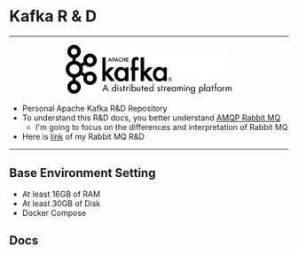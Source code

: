 # Kafka R & D

---

<p align="center">
  <img src="./img/readme/kafka_logo.png" width="60%" height="70%">
</p>

- Personal Apache Kafka R&D Repository
- To understand this R&D docs, you better understand [AMQP Rabbit MQ](https://www.rabbitmq.com)
  - I'm going to focus on the differences and interpretation of Rabbit MQ
- Here is [link](https://github.com/J-hoplin1/RabbitMQ-R-n-D) of my Rabbit MQ R&D

---

## Base Environment Setting

- At least 16GB of RAM
- At least 30GB of Disk
- Docker Compose

## Docs
